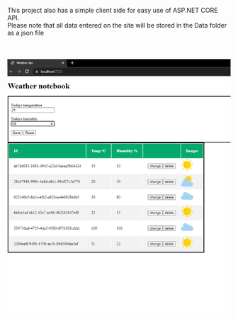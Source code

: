 This project also has a simple client side for easy use of ASP.NET CORE API.  
Please note that all data entered on the site will be stored in the Data folder as a json file  
<br />
<br />   
![Example.png](https://github.com/corsall/Minimalistic-ASP.NET-CORE-API-Weather-notebook-/blob/master/Example.png?raw=true)
